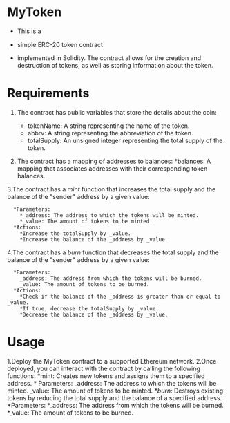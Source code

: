 #  MyToken
- This is a 
* simple ERC-20 token contract 
+ implemented in Solidity. The contract allows for the creation and destruction of tokens, as well as storing information about the token.

# Requirements
1. The contract has public variables that store the details about the coin:
      - tokenName: A string representing the name of the token.
      * abbrv: A string representing the abbreviation of the token.
      + totalSupply: An unsigned integer representing the total supply of the token.
   
3. The contract has a mapping of addresses to balances:
      *balances: A mapping that associates addresses with their corresponding token balances.
   
3.The contract has a _mint_ function that increases the total supply and the balance of the "sender" address by a given value:

      *Parameters:
        *_address: The address to which the tokens will be minted.
        *_value: The amount of tokens to be minted.
      *Actions:
        *Increase the totalSupply by _value.
        *Increase the balance of the _address by _value.
        
4.The contract has a _burn_ function that decreases the total supply and the balance of the "sender" address by a given value:

      *Parameters:
        _address: The address from which the tokens will be burned.
        _value: The amount of tokens to be burned.
      *Actions:
        *Check if the balance of the _address is greater than or equal to _value.
        *If true, decrease the totalSupply by _value.
        *Decrease the balance of the _address by _value.
# Usage
1.Deploy the MyToken contract to a supported Ethereum network.
2.Once deployed, you can interact with the contract by calling the following functions:
      *mint: Creates new tokens and assigns them to a specified address.
        * Parameters:
          _address: The address to which the tokens will be minted.
          _value: The amount of tokens to be minted.
      *_burn_: Destroys existing tokens by reducing the total supply and the balance of a specified address.
   *Parameters:
     *_address: The address from which the tokens will be burned.
     *_value: The amount of tokens to be burned.
